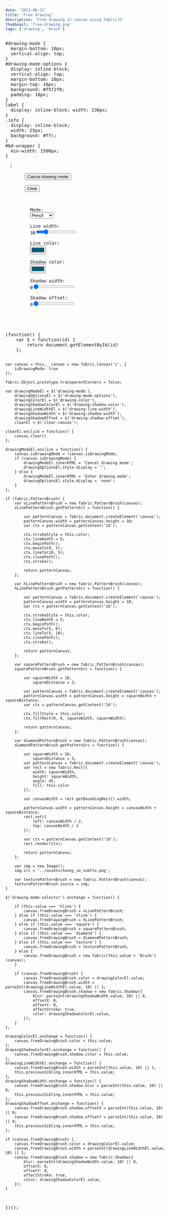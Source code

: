```yaml
---
date: '2013-06-22'
title: 'Free drawing'
description: 'Free drawing in canvas using FabricJS'
thumbnail: 'free-drawing.png'
tags: ['drawing', 'brush']
---
```


<div
  class="codepen-later"
  data-editable="true"
  data-height="500"
  data-default-tab="result"
  data-prefill='{
    "scripts": ["https://unpkg.com/fabric@4.0.0-rc.1/dist/fabric.js"]
  }'
>
<pre data-lang="css" data-options-autoprefixer="true">
#drawing-mode {
  margin-bottom: 10px;
  vertical-align: top;
}
#drawing-mode-options {
  display: inline-block;
  vertical-align: top;
  margin-bottom: 10px;
  margin-top: 10px;
  background: #f5f2f0;
  padding: 10px;
}
label {
  display: inline-block; width: 130px;
}
.info {
  display: inline-block;
  width: 25px;
  background: #ffc;
}
#bd-wrapper {
  min-width: 1500px;
}
</pre>
<pre data-lang="html">
  <canvas id="c" width="500" height="500" style="border:1px solid #aaa"></canvas>
  <div style="display: inline-block; margin-left: 10px">
    <button id="drawing-mode" class="btn btn-info">Cancel drawing mode</button><br>
    <button id="clear-canvas" class="btn btn-info">Clear</button><br>
    <div id="drawing-mode-options">
      <label for="drawing-mode-selector">Mode:</label>
      <select id="drawing-mode-selector">
        <option>Pencil</option>
        <option>Circle</option>
        <option>Spray</option>
        <option>Pattern</option>
        <option>hline</option>
        <option>vline</option>
        <option>square</option>
        <option>diamond</option>
        <option>texture</option>
      </select><br>
      <label for="drawing-line-width">Line width:</label>
      <span class="info">30</span><input type="range" value="30" min="0" max="150" id="drawing-line-width"><br>
      <label for="drawing-color">Line color:</label>
      <input type="color" value="#005E7A" id="drawing-color"><br>
      <label for="drawing-shadow-color">Shadow color:</label>
      <input type="color" value="#005E7A" id="drawing-shadow-color"><br>
      <label for="drawing-shadow-width">Shadow width:</label>
      <span class="info">0</span><input type="range" value="0" min="0" max="50" id="drawing-shadow-width"><br>
      <label for="drawing-shadow-offset">Shadow offset:</label>
      <span class="info">0</span><input type="range" value="0" min="0" max="50" id="drawing-shadow-offset"><br>
    </div>
  </div>
</pre>
<pre data-lang="js">
(function() {
	var $ = function(id) {
		return document.getElementById(id)
	};

    var canvas = this.__canvas = new fabric.Canvas('c', {
    	isDrawingMode: true
    });

    fabric.Object.prototype.transparentCorners = false;

    var drawingModeEl = $('drawing-mode'),
    	drawingOptionsEl = $('drawing-mode-options'),
    	drawingColorEl = $('drawing-color'),
    	drawingShadowColorEl = $('drawing-shadow-color'),
    	drawingLineWidthEl = $('drawing-line-width'),
    	drawingShadowWidth = $('drawing-shadow-width'),
    	drawingShadowOffset = $('drawing-shadow-offset'),
    	clearEl = $('clear-canvas');

    clearEl.onclick = function() {
    	canvas.clear()
    };

    drawingModeEl.onclick = function() {
    	canvas.isDrawingMode = !canvas.isDrawingMode;
    	if (canvas.isDrawingMode) {
    		drawingModeEl.innerHTML = 'Cancel drawing mode';
    		drawingOptionsEl.style.display = '';
    	} else {
    		drawingModeEl.innerHTML = 'Enter drawing mode';
    		drawingOptionsEl.style.display = 'none';
    	}
    };

    if (fabric.PatternBrush) {
    	var vLinePatternBrush = new fabric.PatternBrush(canvas);
    	vLinePatternBrush.getPatternSrc = function() {

    		var patternCanvas = fabric.document.createElement('canvas');
    		patternCanvas.width = patternCanvas.height = 10;
    		var ctx = patternCanvas.getContext('2d');

    		ctx.strokeStyle = this.color;
    		ctx.lineWidth = 5;
    		ctx.beginPath();
    		ctx.moveTo(0, 5);
    		ctx.lineTo(10, 5);
    		ctx.closePath();
    		ctx.stroke();

    		return patternCanvas;
    	};

    	var hLinePatternBrush = new fabric.PatternBrush(canvas);
    	hLinePatternBrush.getPatternSrc = function() {

    		var patternCanvas = fabric.document.createElement('canvas');
    		patternCanvas.width = patternCanvas.height = 10;
    		var ctx = patternCanvas.getContext('2d');

    		ctx.strokeStyle = this.color;
    		ctx.lineWidth = 5;
    		ctx.beginPath();
    		ctx.moveTo(5, 0);
    		ctx.lineTo(5, 10);
    		ctx.closePath();
    		ctx.stroke();

    		return patternCanvas;
    	};

    	var squarePatternBrush = new fabric.PatternBrush(canvas);
    	squarePatternBrush.getPatternSrc = function() {

    		var squareWidth = 10,
    			squareDistance = 2;

    		var patternCanvas = fabric.document.createElement('canvas');
    		patternCanvas.width = patternCanvas.height = squareWidth + squareDistance;
    		var ctx = patternCanvas.getContext('2d');

    		ctx.fillStyle = this.color;
    		ctx.fillRect(0, 0, squareWidth, squareWidth);

    		return patternCanvas;
    	};

    	var diamondPatternBrush = new fabric.PatternBrush(canvas);
    	diamondPatternBrush.getPatternSrc = function() {

    		var squareWidth = 10,
    			squareDistance = 5;
    		var patternCanvas = fabric.document.createElement('canvas');
    		var rect = new fabric.Rect({
    			width: squareWidth,
    			height: squareWidth,
    			angle: 45,
    			fill: this.color
    		});

    		var canvasWidth = rect.getBoundingRect().width;

    		patternCanvas.width = patternCanvas.height = canvasWidth + squareDistance;
    		rect.set({
    			left: canvasWidth / 2,
    			top: canvasWidth / 2
    		});

    		var ctx = patternCanvas.getContext('2d');
    		rect.render(ctx);

    		return patternCanvas;
    	};

    	var img = new Image();
    	img.src = '../assets/honey_im_subtle.png';

    	var texturePatternBrush = new fabric.PatternBrush(canvas);
    	texturePatternBrush.source = img;
    }

    $('drawing-mode-selector').onchange = function() {

    	if (this.value === 'hline') {
    		canvas.freeDrawingBrush = vLinePatternBrush;
    	} else if (this.value === 'vline') {
    		canvas.freeDrawingBrush = hLinePatternBrush;
    	} else if (this.value === 'square') {
    		canvas.freeDrawingBrush = squarePatternBrush;
    	} else if (this.value === 'diamond') {
    		canvas.freeDrawingBrush = diamondPatternBrush;
    	} else if (this.value === 'texture') {
    		canvas.freeDrawingBrush = texturePatternBrush;
    	} else {
    		canvas.freeDrawingBrush = new fabric[this.value + 'Brush'](canvas);
    	}

    	if (canvas.freeDrawingBrush) {
    		canvas.freeDrawingBrush.color = drawingColorEl.value;
    		canvas.freeDrawingBrush.width = parseInt(drawingLineWidthEl.value, 10) || 1;
    		canvas.freeDrawingBrush.shadow = new fabric.Shadow({
    			blur: parseInt(drawingShadowWidth.value, 10) || 0,
    			offsetX: 0,
    			offsetY: 0,
    			affectStroke: true,
    			color: drawingShadowColorEl.value,
    		});
    	}
    };

    drawingColorEl.onchange = function() {
    	canvas.freeDrawingBrush.color = this.value;
    };
    drawingShadowColorEl.onchange = function() {
    	canvas.freeDrawingBrush.shadow.color = this.value;
    };
    drawingLineWidthEl.onchange = function() {
    	canvas.freeDrawingBrush.width = parseInt(this.value, 10) || 1;
    	this.previousSibling.innerHTML = this.value;
    };
    drawingShadowWidth.onchange = function() {
    	canvas.freeDrawingBrush.shadow.blur = parseInt(this.value, 10) || 0;
    	this.previousSibling.innerHTML = this.value;
    };
    drawingShadowOffset.onchange = function() {
    	canvas.freeDrawingBrush.shadow.offsetX = parseInt(this.value, 10) || 0;
    	canvas.freeDrawingBrush.shadow.offsetY = parseInt(this.value, 10) || 0;
    	this.previousSibling.innerHTML = this.value;
    };

    if (canvas.freeDrawingBrush) {
    	canvas.freeDrawingBrush.color = drawingColorEl.value;
    	canvas.freeDrawingBrush.width = parseInt(drawingLineWidthEl.value, 10) || 1;
    	canvas.freeDrawingBrush.shadow = new fabric.Shadow({
    		blur: parseInt(drawingShadowWidth.value, 10) || 0,
    		offsetX: 0,
    		offsetY: 0,
    		affectStroke: true,
    		color: drawingShadowColorEl.value,
    	});
    }

})();

</pre>
</div>
